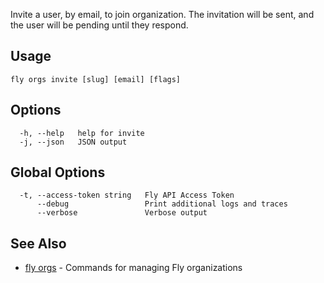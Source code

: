 Invite a user, by email, to join organization. The invitation will be
sent, and the user will be pending until they respond.


## Usage
~~~
fly orgs invite [slug] [email] [flags]
~~~

## Options

~~~
  -h, --help   help for invite
  -j, --json   JSON output
~~~

## Global Options

~~~
  -t, --access-token string   Fly API Access Token
      --debug                 Print additional logs and traces
      --verbose               Verbose output
~~~

## See Also

* [fly orgs](/docs/flyctl/orgs/)	 - Commands for managing Fly organizations

